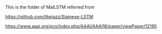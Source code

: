 This is the folder of MalLSTM referred from 

https://github.com/likejazz/Siamese-LSTM

https://www.aaai.org/ocs/index.php/AAAI/AAAI16/paper/viewPaper/12195
